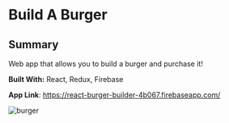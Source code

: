 # Build A Burger


## Summary

Web app that allows you to build a burger and purchase it!

**Built With:** React, Redux, Firebase

**App Link**: https://react-burger-builder-4b067.firebaseapp.com/

![burger](https://i.imgur.com/wWR8pvT.png "")

